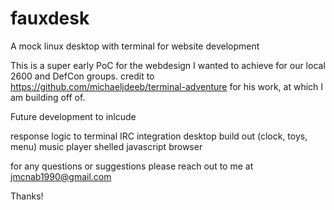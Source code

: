 # fauxdesk
A mock linux desktop with terminal for website development


This is a super early PoC for the webdesign I wanted to achieve for our local 2600 and DefCon groups. 
credit to https://github.com/michaeljdeeb/terminal-adventure for his work, at which I am building off of.

Future development to inlcude 

response logic to terminal
IRC integration
desktop build out (clock, toys, menu)
music player 
shelled javascript browser


for any questions or suggestions please reach out to me at jmcnab1990@gmail.com

Thanks!
